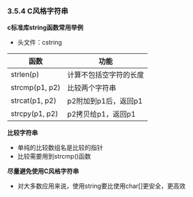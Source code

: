 ### 3.5.4 C风格字符串
**c标准库string函数常用举例**  
* 头文件：cstring

函数 | 功能
---|---
strlen(p) | 计算不包括空字符的长度
strcmp(p1, p2) | 比较两个字符串
strcat(p1, p2) | p2附加到p1后，返回p1
strcpy(p1, p2) | p2拷贝给p1，返回p1

**比较字符串**  
* 单纯的比较数组名是比较的指针
* 比较需要用到strcmp()函数

**尽量避免使用C风格字符串**  
* 对大多数应用来说，使用string要比使用char[]更安全，更高效